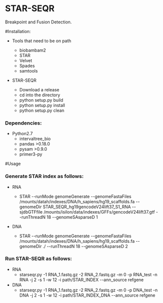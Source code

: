 # STAR-SEQR
Breakpoint and Fusion Detection.


#Installation:
* Tools that need to be on path
  * biobambam2
  * STAR
  * Velvet
  * Spades
  * samtools

* STAR-SEQR
  * Download a release
  * cd into the directory
  * python setup.py build
  * python setup.py install
  * python setup.py clean

### Dependencies:
* Python2.7
  * intervaltree_bio
  * pandas >0.18.0
  * pysam >0.9.0
  * primer3-py

#Usage
### Generate STAR index as follows:
* RNA
  * STAR --runMode genomeGenerate --genomeFastaFiles /mounts/datah/indexes/DNA/h_sapiens/hg19_scaffolds.fa --genomeDir STAR_SEQR_hg19gencodeV24lift37_S1_RNA --sjdbGTFfile /mounts/isilon/data/indexes/GFFs/gencodeV24lift37.gtf --runThreadN 18 --genomeSAsparseD 1

* DNA
  * STAR --runMode genomeGenerate --genomeFastaFiles /mounts/datah/indexes/DNA/h_sapiens/hg19_scaffolds.fa --genomeDir ./ --runThreadN 18 --genomeSAsparseD 2

### Run STAR-SEQR as follows:
* RNA
  * starseqr.py -1 RNA_1.fastq.gz -2 RNA_2.fastq.gz -m 0 -p RNA_test -n RNA -j 2 -s 1 -w 12 -i path/STAR_INDEX --ann_source refgene
* DNA
  * starseqr.py -1 RNA_1.fastq.gz -2 RNA_2.fastq.gz -m 0 -p DNA_test -n DNA -j 2 -s 1 -w 12 -i path/STAR_INDEX_DNA --ann_source refgene



